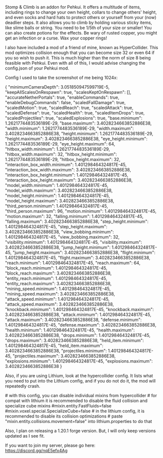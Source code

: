 Stomp & Climb is an addon for Pehkui. It offers a multitude of items, including rings to change your own height, collars to change others' height, and even socks and hard hats to protect others or yourself from your (now) deadlier steps. It also allows you to climb by holding various sticky items, like slime balls or string. You need to be 1/5th of your size or smaller! You can also create potions for the effects. Be wary of rusted copper, you might get an infection or a curse. Wax your copper rings!

I also have included a mod of a friend of mine, known as HyperCollider. This mod optimizes collision enough that you can become size 32 or even 64 if you so wish to push it. This is much higher than the norm of size 8 being feasible with Pehkui. Even with all of this, I would advise changing the config.json of your Pehkui mod.

Config I used to take the screenshot of me being 1024x:  
<div class="spoiler">{
	"minimumCameraDepth": 3.051850947599719E-5,
	"keepAllScalesOnRespawn": true,
	"scalesKeptOnRespawn": [],
	"accurateNetherPortals": true,
	"enableCommands": true,
	"enableDebugCommands": false,
	"scaledFallDamage": true,
	"scaledMotion": true,
	"scaledReach": true,
	"scaledAttack": true,
	"scaledDefense": true,
	"scaledHealth": true,
	"scaledItemDrops": true,
	"scaledProjectiles": true,
	"scaledExplosions": true,
	"base.minimum": 1.2621774483536189E-29,
	"base.maximum": 3.4028234663852886E38,
	"width.minimum": 1.2621774483536189E-29,
	"width.maximum": 3.4028234663852886E38,
	"height.minimum": 1.2621774483536189E-29,
	"height.maximum": 3.4028234663852886E38,
	"eye_height.minimum": 1.2621774483536189E-29,
	"eye_height.maximum": 64,
	"hitbox_width.minimum": 1.2621774483536189E-29,
	"hitbox_width.maximum": 32,
	"hitbox_height.minimum": 1.2621774483536189E-29,
	"hitbox_height.maximum": 32,
	"interaction_box_width.minimum": 1.401298464324817E-45,
	"interaction_box_width.maximum": 3.4028234663852886E38,
	"interaction_box_height.minimum": 1.401298464324817E-45,
	"interaction_box_height.maximum": 3.4028234663852886E38,
	"model_width.minimum": 1.401298464324817E-45,
	"model_width.maximum": 3.4028234663852886E38,
	"model_height.minimum": 1.401298464324817E-45,
	"model_height.maximum": 3.4028234663852886E38,
	"third_person.minimum": 1.401298464324817E-45,
	"third_person.maximum": 96,
	"motion.minimum": 1.401298464324817E-45,
	"motion.maximum": 32,
	"falling.minimum": 1.401298464324817E-45,
	"falling.maximum": 3.4028234663852886E38,
	"step_height.minimum": 1.401298464324817E-45,
	"step_height.maximum": 3.4028234663852886E38,
	"view_bobbing.minimum": 1.401298464324817E-45,
	"view_bobbing.maximum": 32,
	"visibility.minimum": 1.401298464324817E-45,
	"visibility.maximum": 3.4028234663852886E38,
	"jump_height.minimum": 1.401298464324817E-45,
	"jump_height.maximum": 3.4028234663852886E38,
	"flight.minimum": 1.401298464324817E-45,
	"flight.maximum": 3.4028234663852886E38,
	"reach.minimum": 1.401298464324817E-45,
	"reach.maximum": 64,
	"block_reach.minimum": 1.401298464324817E-45,
	"block_reach.maximum": 3.4028234663852886E38,
	"entity_reach.minimum": 1.401298464324817E-45,
	"entity_reach.maximum": 3.4028234663852886E38,
	"mining_speed.minimum": 1.401298464324817E-45,
	"mining_speed.maximum": 3.4028234663852886E38,
	"attack_speed.minimum": 1.401298464324817E-45,
	"attack_speed.maximum": 3.4028234663852886E38,
	"knockback.minimum": 1.401298464324817E-45,
	"knockback.maximum": 3.4028234663852886E38,
	"attack.minimum": 1.401298464324817E-45,
	"attack.maximum": 3.4028234663852886E38,
	"defense.minimum": 1.401298464324817E-45,
	"defense.maximum": 3.4028234663852886E38,
	"health.minimum": 1.401298464324817E-45,
	"health.maximum": 3.4028234663852886E38,
	"drops.minimum": 1.401298464324817E-45,
	"drops.maximum": 3.4028234663852886E38,
	"held_item.minimum": 1.401298464324817E-45,
	"held_item.maximum": 3.4028234663852886E38,
	"projectiles.minimum": 1.401298464324817E-45,
	"projectiles.maximum": 3.4028234663852886E38,
	"explosions.minimum": 1.401298464324817E-45,
	"explosions.maximum": 3.4028234663852886E38
}</div>

Also, if you are using Lithium, look at the hypercollider config. It lists what you need to put into the Lithium config, and if you do not do it, the mod will repeatedly crash.
<div class="spoiler"># with this config, you can disable individual mixins from hypercollider
# for compat with lithium it is recommended to disable the fluid collision and specialize cube mixins
#mixin.entity.FastFluids=false
#mixin.voxel.special.SpecializeCube=false
# in the lithium config, it is recommended to disable its collision optimizations
# paste "mixin.entity.collisions.movement=false" into lithium.properties to do that</div>

Also, I plan on releasing a 1.20.1 forge version. But, I will only keep versions updated as I see fit.

If you want to join my server, please go here:
https://discord.gg/nqE5efx4Ag
